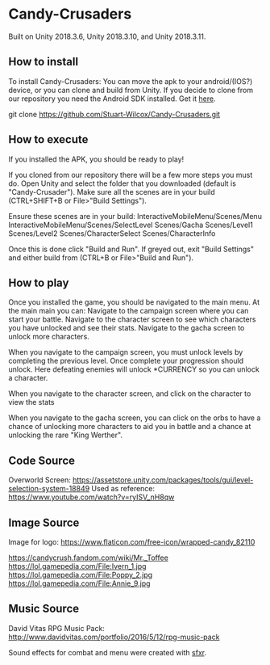 # Candy-Crusaders

Built on Unity 2018.3.6, Unity 2018.3.10, and Unity 2018.3.11.

## How to install
To install Candy-Crusaders: You can move the apk to your android/(IOS?) device, or you can clone and build from Unity.
If you decide to clone from our repository you need the Android SDK installed. Get it [here](https://developer.android.com/studio#downloads "Android Studio").

git clone https://github.com/Stuart-Wilcox/Candy-Crusaders.git
  
## How to execute
If you installed the APK, you should be ready to play!

If you cloned from our repository there will be a few more steps you must do. 
  Open Unity and select the folder that you downloaded (default is "Candy-Crusader").
  Make sure all the scenes are in your build (CTRL+SHIFT+B or File>"Build Settings").

   Ensure these scenes are in your build: 
   InteractiveMobileMenu/Scenes/Menu
   InteractiveMobileMenu/Scenes/SelectLevel
   Scenes/Gacha
   Scenes/Level1
   Scenes/Level2
   Scenes/CharacterSelect
   Scenes/CharacterInfo
      
  Once this is done click "Build and Run". 
  If greyed out, exit "Build Settings" and either build from (CTRL+B or File>"Build and Run"). 

## How to play
Once you installed the game, you should be navigated to the main menu. 
At the main main you can: 
  Navigate to the campaign screen where you can start your battle. 
  Navigate to the character screen to see which characters you have unlocked and see their stats. 
  Navigate to the gacha screen to unlock more characters.

When you navigate to the campaign screen, you must unlock levels by completing the previous level. Once complete your progression should unlock. Here defeating enemies will unlock *CURRENCY so you can unlock a character. 

When you navigate to the character screen, and click on the character to view the stats

When you navigate to the gacha screen, you can click on the orbs to have a chance of unlocking more characters to aid you in battle and a chance at unlocking the rare "King Werther".

## Code Source

Overworld Screen: https://assetstore.unity.com/packages/tools/gui/level-selection-system-18849
Used as reference: https://www.youtube.com/watch?v=ryISV_nH8qw

## Image Source

Image for logo: https://www.flaticon.com/free-icon/wrapped-candy_82110 

https://candycrush.fandom.com/wiki/Mr._Toffee
https://lol.gamepedia.com/File:Ivern_1.jpg
https://lol.gamepedia.com/File:Poppy_2.jpg
https://lol.gamepedia.com/File:Annie_9.jpg


## Music Source

David Vitas RPG Music Pack: http://www.davidvitas.com/portfolio/2016/5/12/rpg-music-pack

Sound effects for combat and menu were created with [sfxr](http://www.drpetter.se/project_sfxr.html).
